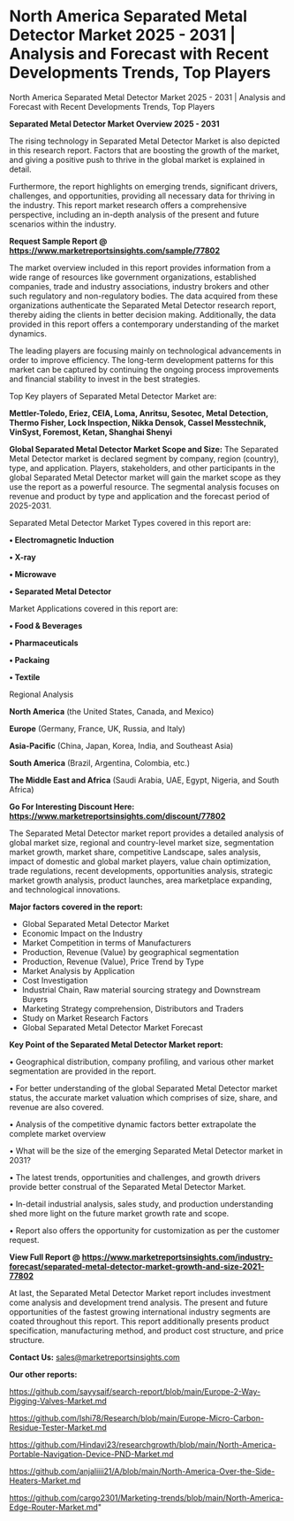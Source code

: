 # North America Separated Metal Detector Market 2025 - 2031 | Analysis and Forecast with Recent Developments Trends, Top Players
North America Separated Metal Detector Market 2025 - 2031 | Analysis and Forecast with Recent Developments Trends, Top Players

<Strong> Separated Metal Detector Market Overview 2025 - 2031</strong>

The rising technology in Separated Metal Detector Market is also depicted in this research report. Factors that are boosting the growth of the market, and giving a positive push to thrive in the global market is explained in detail.

Furthermore, the report highlights on emerging trends, significant drivers, challenges, and opportunities, providing all necessary data for thriving in the industry. This report market research offers a comprehensive perspective, including an in-depth analysis of the present and future scenarios within the industry.

<strong>Request Sample Report @ <a href=https://www.marketreportsinsights.com/sample/77802>https://www.marketreportsinsights.com/sample/77802</a></strong>

The market overview included in this report provides information from a wide range of resources like government organizations, established companies, trade and industry associations, industry brokers and other such regulatory and non-regulatory bodies. The data acquired from these organizations authenticate the Separated Metal Detector research report, thereby aiding the clients in better decision making. Additionally, the data provided in this report offers a contemporary understanding of the market dynamics.

The leading players are focusing mainly on technological advancements in order to improve efficiency. The long-term development patterns for this market can be captured by continuing the ongoing process improvements and financial stability to invest in the best strategies.

Top Key players of Separated Metal Detector Market are:

<strong>Mettler-Toledo, Eriez, CEIA, Loma, Anritsu, Sesotec, Metal Detection, Thermo Fisher, Lock Inspection, Nikka Densok, Cassel Messtechnik, VinSyst, Foremost, Ketan, Shanghai Shenyi</strong>

<strong><b>Global Separated Metal Detector Market Scope and Size:</b></strong>
The Separated Metal Detector market is declared segment by company, region (country), type, and application. Players, stakeholders, and other participants in the global Separated Metal Detector market will gain the market scope as they use the report as a powerful resource. The segmental analysis focuses on revenue and product by type and application and the forecast period of 2025-2031.

Separated Metal Detector Market Types covered in this report are:

<strong>• Electromagnetic Induction

• X-ray

• Microwave

• Separated Metal Detector</strong>

Market Applications covered in this report are:

<strong>• Food & Beverages

• Pharmaceuticals

• Packaing

• Textile</strong> 

Regional Analysis

<strong>North America</strong> (the United States, Canada, and Mexico)

<strong>Europe</strong> (Germany, France, UK, Russia, and Italy)

<strong>Asia-Pacific</strong> (China, Japan, Korea, India, and Southeast Asia)

<strong>South America</strong> (Brazil, Argentina, Colombia, etc.)

<strong>The Middle East and Africa</strong> (Saudi Arabia, UAE, Egypt, Nigeria, and South Africa)

<strong>Go For Interesting Discount Here: <a href=https://www.marketreportsinsights.com/discount/77802>https://www.marketreportsinsights.com/discount/77802</a></strong>

The Separated Metal Detector market report provides a detailed analysis of global market size, regional and country-level market size, segmentation market growth, market share, competitive Landscape, sales analysis, impact of domestic and global market players, value chain optimization, trade regulations, recent developments, opportunities analysis, strategic market growth analysis, product launches, area marketplace expanding, and technological innovations.

<strong><b>Major factors covered in the report:</b></strong>
<ul>
  <li>Global Separated Metal Detector Market </li>
  <li>Economic Impact on the Industry</li>
  <li>Market Competition in terms of Manufacturers</li>
  <li>Production, Revenue (Value) by geographical segmentation</li>
  <li>Production, Revenue (Value), Price Trend by Type</li>
  <li>Market Analysis by Application</li>
  <li>Cost Investigation</li>
  <li>Industrial Chain, Raw material sourcing strategy and Downstream Buyers</li>
  <li>Marketing Strategy comprehension, Distributors and Traders</li>
  <li>Study on Market Research Factors</li>
  <li>Global Separated Metal Detector Market Forecast</li>
</ul>

<strong><b>Key Point of the Separated Metal Detector Market report:</b></strong>

• Geographical distribution, company profiling, and various other market segmentation are provided in the report.

• For better understanding of the global Separated Metal Detector market status, the accurate market valuation which comprises of size, share, and revenue are also covered.

• Analysis of the competitive dynamic factors better extrapolate the complete market overview

• What will be the size of the emerging Separated Metal Detector market in 2031?

• The latest trends, opportunities and challenges, and growth drivers provide better construal of the Separated Metal Detector Market.

• In-detail industrial analysis, sales study, and production understanding shed more light on the future market growth rate and scope.

• Report also offers the opportunity for customization as per the customer request.

<strong><b>View Full Report @ <a href=https://www.marketreportsinsights.com/industry-forecast/separated-metal-detector-market-growth-and-size-2021-77802>https://www.marketreportsinsights.com/industry-forecast/separated-metal-detector-market-growth-and-size-2021-77802</a></b></strong>


At last, the Separated Metal Detector Market report includes investment come analysis and development trend analysis. The present and future opportunities of the fastest growing international industry segments are coated throughout this report. This report additionally presents product specification, manufacturing method, and product cost structure, and price structure.

<strong>Contact Us:</strong>
sales@marketreportsinsights.com

<strong>Our other reports:</strong>

<a href=https://github.com/sayysaif/search-report/blob/main/Europe-2-Way-Pigging-Valves-Market.md>https://github.com/sayysaif/search-report/blob/main/Europe-2-Way-Pigging-Valves-Market.md</a>

<a href=https://github.com/Ishi78/Research/blob/main/Europe-Micro-Carbon-Residue-Tester-Market.md>https://github.com/Ishi78/Research/blob/main/Europe-Micro-Carbon-Residue-Tester-Market.md</a>

<a href=https://github.com/Hindavi23/researchgrowth/blob/main/North-America-Portable-Navigation-Device-PND-Market.md>https://github.com/Hindavi23/researchgrowth/blob/main/North-America-Portable-Navigation-Device-PND-Market.md</a>

<a href=https://github.com/anjaliiii21/A/blob/main/North-America-Over-the-Side-Heaters-Market.md>https://github.com/anjaliiii21/A/blob/main/North-America-Over-the-Side-Heaters-Market.md</a>

<a href=https://github.com/cargo2301/Marketing-trends/blob/main/North-America-Edge-Router-Market.md>https://github.com/cargo2301/Marketing-trends/blob/main/North-America-Edge-Router-Market.md</a>"
